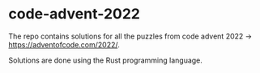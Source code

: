# code-advent-2022
The repo contains solutions for all the puzzles from code advent 2022 -> https://adventofcode.com/2022/.

Solutions are done using the Rust programming language.

